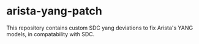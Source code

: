 # arista-yang-patch

This repository contains custom SDC yang deviations to fix Arista's YANG models, in compatability with SDC.

